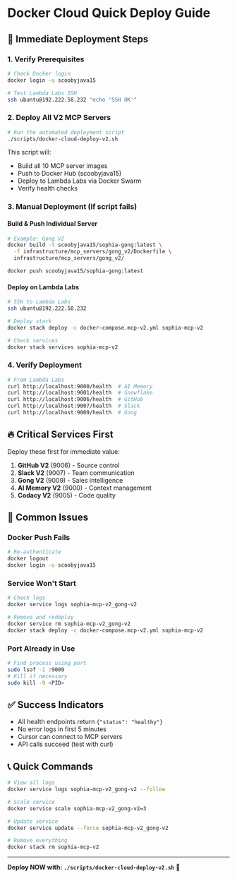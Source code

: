 # Docker Cloud Quick Deploy Guide

## 🚀 Immediate Deployment Steps

### 1. Verify Prerequisites
```bash
# Check Docker login
docker login -u scoobyjava15

# Test Lambda Labs SSH
ssh ubuntu@192.222.58.232 "echo 'SSH OK'"
```

### 2. Deploy All V2 MCP Servers
```bash
# Run the automated deployment script
./scripts/docker-cloud-deploy-v2.sh
```

This script will:
- Build all 10 MCP server images
- Push to Docker Hub (scoobyjava15)
- Deploy to Lambda Labs via Docker Swarm
- Verify health checks

### 3. Manual Deployment (if script fails)

#### Build & Push Individual Server
```bash
# Example: Gong V2
docker build -t scoobyjava15/sophia-gong:latest \
  -f infrastructure/mcp_servers/gong_v2/Dockerfile \
  infrastructure/mcp_servers/gong_v2/

docker push scoobyjava15/sophia-gong:latest
```

#### Deploy on Lambda Labs
```bash
# SSH to Lambda Labs
ssh ubuntu@192.222.58.232

# Deploy stack
docker stack deploy -c docker-compose.mcp-v2.yml sophia-mcp-v2

# Check services
docker stack services sophia-mcp-v2
```

### 4. Verify Deployment
```bash
# From Lambda Labs
curl http://localhost:9000/health  # AI Memory
curl http://localhost:9001/health  # Snowflake
curl http://localhost:9006/health  # GitHub
curl http://localhost:9007/health  # Slack
curl http://localhost:9009/health  # Gong
```

## 🔥 Critical Services First

Deploy these first for immediate value:

1. **GitHub V2** (9006) - Source control
2. **Slack V2** (9007) - Team communication
3. **Gong V2** (9009) - Sales intelligence
4. **AI Memory V2** (9000) - Context management
5. **Codacy V2** (9005) - Code quality

## 🚨 Common Issues

### Docker Push Fails
```bash
# Re-authenticate
docker logout
docker login -u scoobyjava15
```

### Service Won't Start
```bash
# Check logs
docker service logs sophia-mcp-v2_gong-v2

# Remove and redeploy
docker service rm sophia-mcp-v2_gong-v2
docker stack deploy -c docker-compose.mcp-v2.yml sophia-mcp-v2
```

### Port Already in Use
```bash
# Find process using port
sudo lsof -i :9009
# Kill if necessary
sudo kill -9 <PID>
```

## ✅ Success Indicators

- All health endpoints return `{"status": "healthy"}`
- No error logs in first 5 minutes
- Cursor can connect to MCP servers
- API calls succeed (test with curl)

## 📞 Quick Commands

```bash
# View all logs
docker service logs sophia-mcp-v2_gong-v2 --follow

# Scale service
docker service scale sophia-mcp-v2_gong-v2=3

# Update service
docker service update --force sophia-mcp-v2_gong-v2

# Remove everything
docker stack rm sophia-mcp-v2
```

---

**Deploy NOW with: `./scripts/docker-cloud-deploy-v2.sh`** 🚀
